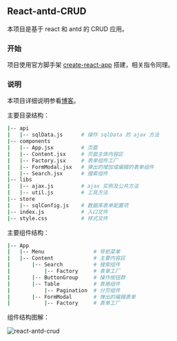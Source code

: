 ## React-antd-CRUD

本项目是基于 react 和 antd 的 CRUD 应用。

### 开始

项目使用官方脚手架 [create-react-app](https://github.com/facebookincubator/create-react-app) 搭建，相关指令同理。

### 说明

本项目详细说明参看[博客](http://www.zhaoshibo.net/blog/2017/03/09/%E4%BB%8E%E4%B8%80%E4%B8%AA%20CRUD%20%E4%B8%8A%E6%89%8B%20React%20%E5%92%8C%20AntD/)。

主要目录结构：

```bash
|-- api
|   |-- sqlData.js      # 操作 sqlData 的 ajax 方法
|-- components
|   |-- App.jsx         # 页面
|   |-- Content.jsx     # 页面主体内容区
|   |-- Factory.jsx     # 表单组件工厂
|   |-- FormModal.jsx   # 弹出的增加或编辑的表单组件
|   |-- Search.jsx      # 搜索组件
|-- libs
|   |-- ajax.js         # ajax 实例及公共方法
|   |-- util.js         # 工具方法
|-- store
|   |-- sqlConfig.js    # 数据库表单配置项
|-- index.js            # 入口文件
|-- style.css           # 样式文件
```

主要组件结构：

```bash
|-- App
|   |-- Menu                # 导航菜单
|   |-- Content             # 主要内容区
|       |-- Search          # 搜索组件
|           |-- Factory     # 表单工厂
|       |-- ButtonGroup     # 操作按钮群
|       |-- Table           # 表格组件
|           |-- Pagination  # 分页组件
|       |-- FormModal       # 弹出的编辑表单
|           |-- Factory     # 表单工厂
```

组件结构图解：

![react-antd-crud](http://7xlivs.com1.z0.glb.clouddn.com/2017/03/09/%E4%BB%8E%E4%B8%80%E4%B8%AA%20CRUD%20%E4%B8%8A%E6%89%8B%20React%20%E5%92%8C%20AntD/react-antd-crud.png)